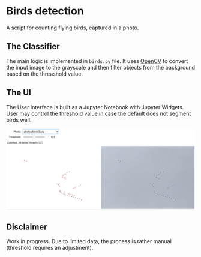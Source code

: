 # Birds detection
A script for counting flying birds, captured in a photo.

## The Classifier
The main logic is implemented in `birds.py` file.
It uses [OpenCV](https://opencv.org/) to convert the input image to the grayscale 
and then filter objects from the background based on the threashold value.

## The UI
The User Interface is built as a Jupyter Notebook with Jupyter Widgets.
User may control the threshold value in case the default does not segment birds well.

![image](img/screenshot.png)

## Disclaimer
Work in progress. Due to limited data, the process is rather manual 
(threshold requires an adjustment).
